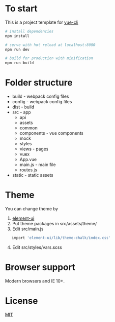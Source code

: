 # To start

This is a project template for [vue-cli](https://github.com/vuejs/vue-cli)

``` bash
# install dependencies
npm install

# serve with hot reload at localhost:8080
npm run dev

# build for production with minification
npm run build

```

# Folder structure
* build - webpack config files
* config - webpack config files
* dist - build
* src - app
    * api
    * assets
    * common
    * components - vue components
    * mock
    * styles
    * views - pages
    * vuex
    * App.vue
    * main.js - main file
    * routes.js
* static - static assets

# Theme
You can change theme by 
1. [element-ui](http://element-cn.eleme.io)
2. Put theme packages in src/assets/theme/
3. Edit src/main.js 
``` bash
   import 'element-ui/lib/theme-chalk/index.css'
```
4. Edit src/styles/vars.scss

# Browser support

Modern browsers and IE 10+.

# License
[MIT](http://opensource.org/licenses/MIT)
